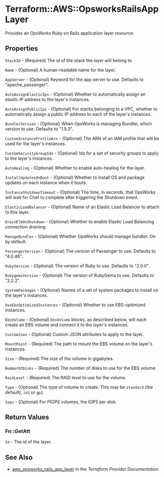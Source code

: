 # Terraform::AWS::OpsworksRailsAppLayer

Provides an OpsWorks Ruby on Rails application layer resource.

## Properties

`StackId` - (Required) The id of the stack the layer will belong to.

`Name` - (Optional) A human-readable name for the layer.

`AppServer` - (Optional) Keyword for the app server to use. Defaults to "apache_passenger".

`AutoAssignElasticIps` - (Optional) Whether to automatically assign an elastic IP address to the layer's instances.

`AutoAssignPublicIps` - (Optional) For stacks belonging to a VPC, whether to automatically assign a public IP address to each of the layer's instances.

`BundlerVersion` - (Optional) When OpsWorks is managing Bundler, which version to use. Defaults to "1.5.3".

`CustomInstanceProfileArn` - (Optional) The ARN of an IAM profile that will be used for the layer's instances.

`CustomSecurityGroupIds` - (Optional) Ids for a set of security groups to apply to the layer's instances.

`AutoHealing` - (Optional) Whether to enable auto-healing for the layer.

`InstallUpdatesOnBoot` - (Optional) Whether to install OS and package updates on each instance when it boots.

`InstanceShutdownTimeout` - (Optional) The time, in seconds, that OpsWorks will wait for Chef to complete after triggering the Shutdown event.

`ElasticLoadBalancer` - (Optional) Name of an Elastic Load Balancer to attach to this layer.

`DrainElbOnShutdown` - (Optional) Whether to enable Elastic Load Balancing connection draining.

`ManageBundler` - (Optional) Whether OpsWorks should manage bundler. On by default.

`PassengerVersion` - (Optional) The version of Passenger to use. Defaults to "4.0.46".

`RubyVersion` - (Optional) The version of Ruby to use. Defaults to "2.0.0".

`RubygemsVersion` - (Optional) The version of RubyGems to use. Defaults to "2.2.2".

`SystemPackages` - (Optional) Names of a set of system packages to install on the layer's instances.

`UseEbsOptimizedInstances` - (Optional) Whether to use EBS-optimized instances.

`EbsVolume` - (Optional) `EbsVolume` blocks, as described below, will each create an EBS volume and connect it to the layer's instances.

`CustomJson` - (Optional) Custom JSON attributes to apply to the layer.

`MountPoint` - (Required) The path to mount the EBS volume on the layer's instances.

`Size` - (Required) The size of the volume in gigabytes.

`NumberOfDisks` - (Required) The number of disks to use for the EBS volume.

`RaidLevel` - (Required) The RAID level to use for the volume.

`Type` - (Optional) The type of volume to create. This may be `standard` (the default), `io1` or `gp2`.

`Iops` - (Optional) For PIOPS volumes, the IOPS per disk.


## Return Values

### Fn::GetAtt

`Id` - The id of the layer.

## See Also

* [aws_opsworks_rails_app_layer](https://www.terraform.io/docs/providers/aws/r/opsworks_rails_app_layer.html) in the _Terraform Provider Documentation_